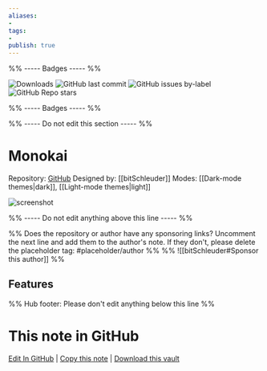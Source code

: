 ```yaml
---
aliases:
- 
tags: 
- 
publish: true
---
```


%% ----- Badges ----- %%

![Downloads](https://img.shields.io/badge/downloads-8605-573E7A?style=for-the-badge&logo=)
![GitHub last commit](https://img.shields.io/github/last-commit/bitSchleuder/obsidian-monokai-theme?color=573E7A&label=last%20update&logo=github&style=for-the-badge)
![GitHub issues by-label](https://img.shields.io/github/issues/bitSchleuder/obsidian-monokai-theme/help%20wanted?color=573E7A&logo=github&style=for-the-badge) 
![GitHub Repo stars](https://img.shields.io/github/stars/bitSchleuder/obsidian-monokai-theme?color=573E7A&logo=github&style=for-the-badge)

%% ----- Badges ----- %%

%% ----- Do not edit this section ----- %%

# Monokai

Repository: [GitHub](https://github.com/bitSchleuder/obsidian-monokai-theme)
Designed by: [[bitSchleuder]]
Modes: [[Dark-mode themes|dark]], [[Light-mode themes|light]]



![screenshot](https://github.com/bitSchleuder/obsidian-monokai-theme/raw/HEAD/assets/monokai-obsidian-theme-thumbnail.png)

%% ----- Do not edit anything above this line ----- %% 

%% Does the repository or author have any sponsoring links? Uncomment the next line and add them to the author's note. If they don't, please delete the placeholder tag: #placeholder/author %%
%% ![[bitSchleuder#Sponsor this author]] %%


## Features



%% Hub footer: Please don't edit anything below this line %%

# This note in GitHub

<span class="git-footer">[Edit In GitHub](https://github.dev/obsidian-community/obsidian-hub/blob/main/02%20-%20Community%20Expansions/02.05%20All%20Community%20Expansions/Themes/Monokai.md "git-hub-edit-note") | [Copy this note](https://raw.githubusercontent.com/obsidian-community/obsidian-hub/main/02%20-%20Community%20Expansions/02.05%20All%20Community%20Expansions/Themes/Monokai.md "git-hub-copy-note") | [Download this vault](https://github.com/obsidian-community/obsidian-hub/archive/refs/heads/main.zip "git-hub-download-vault") </span>

